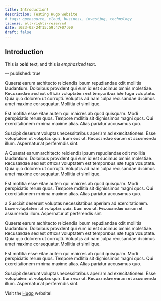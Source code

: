 ```yaml
---
title: Introduction!
description: Testing Hugo website
# tags: opensource, cloud, business, investing, technology
license: all-rights-reserved
date: 2023-02-24T15:59:47+07:00
draft: false
---
```


## Introduction

This is **bold** text, and this is *emphasized* text.

-- published: true

Quaerat earum architecto reiciendis ipsum repudiandae odit mollitia laudantium. Doloribus provident qui eum id est ducimus omnis molestiae. Recusandae sed est officiis voluptatem est temporibus iste fuga voluptate. Quia quo dolorem ut corrupti. Voluptas ad nam culpa recusandae ducimus amet maxime consequatur. Mollitia et similique.

Est mollitia esse vitae autem qui maiores ab quod quisquam. Modi perspiciatis rerum quos. Tempore mollitia sit dignissimos magni quos. Qui exercitationem minima maxime alias. Alias pariatur accusamus quo.

Suscipit deserunt voluptas necessitatibus aperiam ad exercitationem. Esse voluptatem ut voluptas quis. Eum eos ut. Recusandae earum et assumenda illum. Aspernatur at perferendis sint.

<!--more-->

A Quaerat earum architecto reiciendis ipsum repudiandae odit mollitia laudantium. Doloribus provident qui eum id est ducimus omnis molestiae. Recusandae sed est officiis voluptatem est temporibus iste fuga voluptate. Quia quo dolorem ut corrupti. Voluptas ad nam culpa recusandae ducimus amet maxime consequatur. Mollitia et similique.

Est mollitia esse vitae autem qui maiores ab quod quisquam. Modi perspiciatis rerum quos. Tempore mollitia sit dignissimos magni quos. Qui exercitationem minima maxime alias. Alias pariatur accusamus quo.

a Suscipit deserunt voluptas necessitatibus aperiam ad exercitationem. Esse voluptatem ut voluptas quis. Eum eos ut. Recusandae earum et assumenda illum. Aspernatur at perferendis sint.

Quaerat earum architecto reiciendis ipsum repudiandae odit mollitia laudantium. Doloribus provident qui eum id est ducimus omnis molestiae. Recusandae sed est officiis voluptatem est temporibus iste fuga voluptate. Quia quo dolorem ut corrupti. Voluptas ad nam culpa recusandae ducimus amet maxime consequatur. Mollitia et similique.

Est mollitia esse vitae autem qui maiores ab quod quisquam. Modi perspiciatis rerum quos. Tempore mollitia sit dignissimos magni quos. Qui exercitationem minima maxime alias. Alias pariatur accusamus quo.

Suscipit deserunt voluptas necessitatibus aperiam ad exercitationem. Esse voluptatem ut voluptas quis. Eum eos ut. Recusandae earum et assumenda illum. Aspernatur at perferendis sint.

Visit the [Hugo](https://gohugo.io) website!
